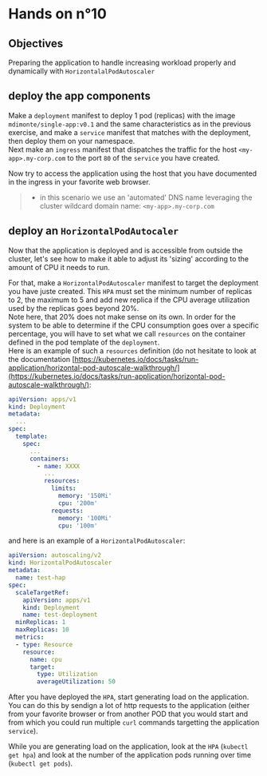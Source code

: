 # Hands on n°10

## Objectives

Preparing the application to handle increasing workload properly and dynamically with `HorizontalalPodAutoscaler`

## deploy the app components

Make a `deployment` manifest to deploy 1 pod (replicas) with the image `mdimonte/single-app:v0.1` and the same characteristics as in the previous exercise, and make a `service` manifest that matches with the deployment, then deploy them on your namespace.  
Next make an `ingress` manifest that dispatches the traffic for the host `<my-app>.my-corp.com` to the port `80` of the `service` you have created.

Now try to access the application using the host that you have documented in the ingress in your favorite web browser.

> - in this scenario we use an 'automated' DNS name leveraging the cluster wildcard domain name: `<my-app>.my-corp.com`

## deploy an `HorizontalPodAutocaler`

Now that the application is deployed and is accessible from outside the cluster, let's see how to make it able to adjust its 'sizing' according to the amount of CPU it needs to run.  

For that, make a `HorizontalPodAutoscaler` manifest to target the deployment you have juste created. This `HPA` must set the minimum number of replicas to 2, the maximum to 5 and add new replica if the CPU average utilization used by the replicas goes beyond 20%.  
Note here, that 20% does not make sense on its own. In order for the system to be able to determine if the CPU consumption goes over a specific percentage, you will have to set what we call `resources` on the container defined in the pod template of the `deployment`.  
Here is an example of such a `resources` definition (do not hesitate to look at the documentation [https://kubernetes.io/docs/tasks/run-application/horizontal-pod-autoscale-walkthrough/](https://kubernetes.io/docs/tasks/run-application/horizontal-pod-autoscale-walkthrough/):  

```yaml
apiVersion: apps/v1
kind: Deployment
metadata:
  ...
spec:
  template:
    spec:
      ...
      containers:
        - name: XXXX
          ...
          resources:
            limits:
              memory: '150Mi'
              cpu: '200m'
            requests:
              memory: '100Mi'
              cpu: '100m'
```

and here is an example of a `HorizontalPodAutoscaler`:

```yaml
apiVersion: autoscaling/v2
kind: HorizontalPodAutoscaler
metadata:
  name: test-hap
spec:
  scaleTargetRef:
    apiVersion: apps/v1
    kind: Deployment
    name: test-deployment
  minReplicas: 1
  maxReplicas: 10
  metrics:
  - type: Resource
    resource:
      name: cpu
      target:
        type: Utilization
        averageUtilization: 50
```

After you have deployed the `HPA`, start generating load on the application.  
You can do this by sendign a lot of http requests to the application (either from your favorite browser or from another POD that you would start and from which you could run multiple `curl` commands targetting the application `service`).  

While you are generating load on the application, look at the `HPA` (`kubectl get hpa`) and look at the number of the application pods running over time (`kubectl get pods`).  
